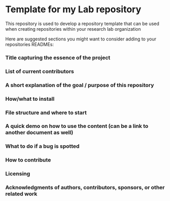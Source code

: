 # Template for my Lab repository

This repository is used to develop a repository template that can be used when creating repositories within your research lab organization

Here are suggested sections you might want to consider adding to your repositories READMEs: 

### Title capturing the essence of the project

### List of current contributors

### A short explanation of the goal / purpose of this repository

### How/what to install

### File structure and where to start

### A quick demo on how to use the content (can be a link to another document as well)

### What to do if a bug is spotted

### How to contribute

### Licensing

### Acknowledgments of authors, contributors, sponsors, or other related work


